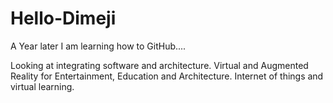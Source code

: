 # Hello-Dimeji
A Year later I am learning how to GitHub....

Looking at integrating software and architecture. Virtual and Augmented Reality for Entertainment, Education and Architecture. Internet of things and virtual learning.
